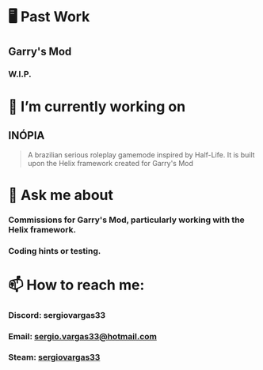 <!--
**sergiovargas33/sergiovargas33** is a ✨ _special_ ✨ repository because its `README.md` (this file) appears on your GitHub profile.

Here are some ideas to get you started:

- 🔭 I’m currently working on ...
- 🌱 I’m currently learning ...
- 👯 I’m looking to collaborate on ...
- 🤔 I’m looking for help with ...
- 💬 Ask me about ...
- 📫 How to reach me: ...
- 😄 Pronouns: ...
- ⚡ Fun fact: ...

# 🖥️ Past Work
## Garry's Mod
-->

# 🖥️ Past Work

## Garry's Mod

### W.I.P.

# 🔭 I’m currently working on

## INÓPIA
> A brazilian serious roleplay gamemode inspired by Half-Life. It is built upon the Helix framework created for Garry's Mod

# 💬 Ask me about

###	Commissions for Garry's Mod, particularly working with the Helix framework.
###	Coding hints or testing.

# 📫 How to reach me:
###	Discord: sergiovargas33
### Email: sergio.vargas33@hotmail.com
### Steam: [sergiovargas33](https://steamcommunity.com/id/sergiovargas33)
